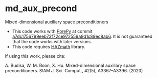 # md_aux_precond

Mixed-dimensional auxiliary space preconditioners

- This code works with [PorePy](https://github.com/pmgbergen/porepy) at commit [a7dc1756799eeb73f72ce972559a9d1c89ec8ab6](https://github.com/pmgbergen/porepy/tree/a7dc1756799eeb73f72ce972559a9d1c89ec8ab6). It is not guaranteed that the code works with later versions.
- This code requires [HAZmath](https://bitbucket.org/hazmath/hazmath/) library.

If using this work, please cite:

A. Budisa, W. M. Boon, X. Hu. Mixed-dimensional auxiliary space preconditioners. SIAM J. Sci. Comput., 42(5), A3367–A3396. (2020)

